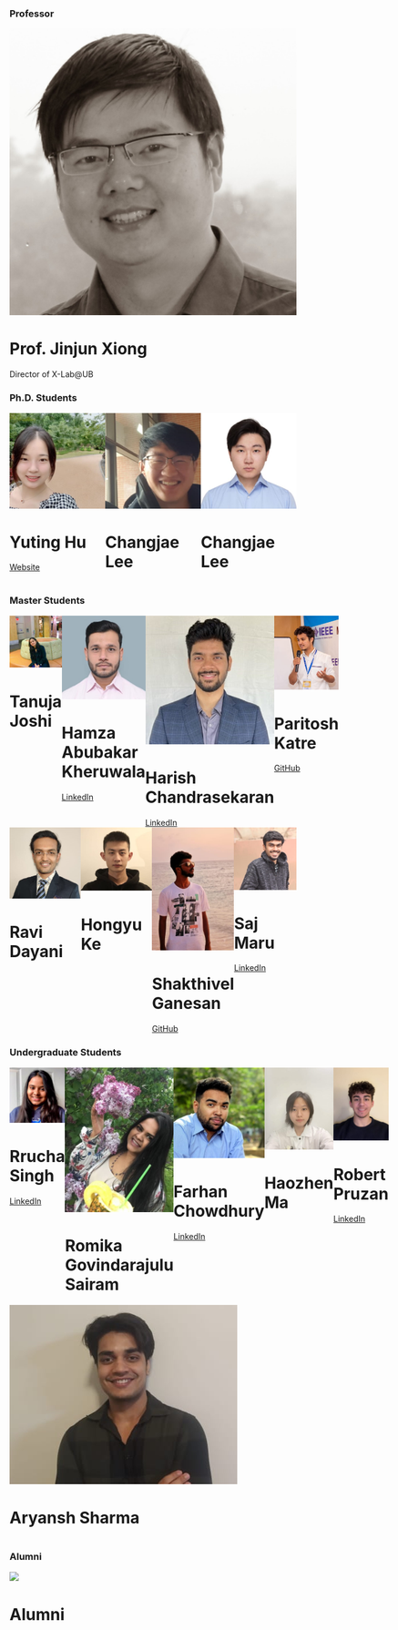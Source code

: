 <div class="text-center"><div class="block-title"><h3>Professor</h3></div></div>
<div class="row row-cols-auto g-4 justify-content-center">
  <div class="col">
    <div class="card-team"><img src="./img/JinjunXiongC.jpg" />
      <div class="info">
        <h1>Prof. Jinjun Xiong</h1>
        <p>Director of X-Lab@UB</p>
      </div>
    </div>
  </div>
</div>


<div class="text-center mt-5"><div class="block-title mt-5"><h3>Ph.D. Students</h3></div></div>
<div class="row row-cols-auto g-4 justify-content-center">
  <div style="display:flex;">
    <div class="card-team"><img src="./img/team/Yuting-Hu2.jpeg" style="flex: 1;" />
      <div class="info">
        <h1>Yuting Hu</h1>
        <a href="https://publons.com/researcher/4346993/yuting-hu/" target="_blank">Website <i class="fa-solid fa-caret-right"></i></a> <span data-bs-toggle="tooltip" data-bs-html="true" data-bs-custom-class="custom-info-tooltip" title="<p class='text-left text-warning'>&#121;&#104;&#117;&#53;&#52;&#64;&#98;&#117;&#102;&#102;&#97;&#108;&#111;&#46;&#101;&#100;&#117;</p><hr class='mt-0'><p class='text-left'>Work hard in silence. Let the success make the noise.</p>" class="info-button d-inline-block float-end"><i class="fa-solid fa-circle-info fa-lg fa-beat-fade" style="--fa-beat-fade-opacity: 0.67; --fa-beat-fade-scale: 1.075;"></i></span>
      </div>
    </div>
  <!-- </div>
  <div class="col"> -->
    <div class="card-team"><img src="./img/team/Changjae-Lee2.jpg" />
      <div class="info">
        <h1>Changjae Lee</h1>
        <span data-bs-toggle="tooltip" data-bs-html="true" data-bs-custom-class="custom-info-tooltip" title="<p class='text-left text-warning mb-0'>&#99;&#104;&#97;&#110;&#103;&#106;&#97;&#101;&#64;&#98;&#117;&#102;&#102;&#97;&#108;&#111;&#46;&#101;&#100;&#117;</p>" class="info-button d-inline-block float-end"><i class="fa-solid fa-circle-info fa-lg fa-beat-fade" style="--fa-beat-fade-opacity: 0.67; --fa-beat-fade-scale: 1.075;"></i></span>
      </div>
    </div>
  <!-- </div>
  <div class="col"> -->
    <div class="card-team"><img src="./img/team/Jiajie-Li.jpg" />
      <div class="Jiajie Li">
        <h1>Changjae Lee</h1>
        <span data-bs-toggle="tooltip" data-bs-html="true" data-bs-custom-class="custom-info-tooltip" title="<p class='text-left text-warning mb-0'>&#99;&#104;&#97;&#110;&#103;&#106;&#97;&#101;&#64;&#98;&#117;&#102;&#102;&#97;&#108;&#111;&#46;&#101;&#100;&#117;</p>" class="info-button d-inline-block float-end"><i class="fa-solid fa-circle-info fa-lg fa-beat-fade" style="--fa-beat-fade-opacity: 0.67; --fa-beat-fade-scale: 1.075;"></i></span>
      </div>
    </div>
  </div>
</div>


<div class="text-center mt-5"><div class="block-title mt-5"><h3>Master Students</h3></div></div>
<div class="row row-cols-auto g-4 justify-content-center">
  <div style="display:flex;">
    <div class="card-team"><img src="./img/team/Tanuja-Joshi2.jpg" style="flex: 1;"/>
      <div class="info">
        <h1>Tanuja Joshi</h1>
        <span data-bs-toggle="tooltip" data-bs-html="true" data-bs-custom-class="custom-info-tooltip" title="<p class='text-left text-warning mb-0'>&#116;&#97;&#110;&#117;&#106;&#97;&#106;&#111;&#64;&#98;&#117;&#102;&#102;&#97;&#108;&#111;&#46;&#101;&#100;&#117;</p>" class="info-button d-inline-block float-end"><i class="fa-solid fa-circle-info fa-lg fa-beat-fade" style="--fa-beat-fade-opacity: 0.67; --fa-beat-fade-scale: 1.075;"></i></span>
      </div>
    </div>
  <!-- </div>
  <div class="col"> -->
    <div class="card-team"><img src="./img/team/Hamza-Kheruwala2.jpg" />
      <div class="info">
        <h1>Hamza Abubakar Kheruwala</h1>
        <a href="https://www.linkedin.com/in/whyser/" target="_blank">LinkedIn <i class="fa-solid fa-caret-right"></i></a> <span data-bs-toggle="tooltip" data-bs-html="true" data-bs-custom-class="custom-info-tooltip" title="<p class='text-left text-warning'>&#104;&#97;&#109;&#122;&#97;&#97;&#98;&#117;&#64;&#98;&#117;&#102;&#102;&#97;&#108;&#111;&#46;&#101;&#100;&#117;</p><hr class='mt-0'><p class='text-left'>Love to drive solutions with impact for challenges and problems; through the platforms of technology and entrepreneurship.</p>" class="info-button float-end"><i class="fa-solid fa-circle-info fa-lg fa-beat-fade" style="--fa-beat-fade-opacity: 0.67; --fa-beat-fade-scale: 1.075;"></i></span>
      </div>
    </div>
  <!-- </div>
  <div class="col"> -->
    <div class="card-team"><img src="./img/team/Harish-Chandrasekaran2.jpeg" />
      <div class="info">
        <h1>Harish Chandrasekaran</h1>
        <a href="https://www.linkedin.com/in/chandrasekaranharish/" target="_blank">LinkedIn <i class="fa-solid fa-caret-right"></i></a> <span data-bs-toggle="tooltip" data-bs-html="true" data-bs-custom-class="custom-info-tooltip" title="<p class='text-left text-warning'>&#99;&#46;&#104;&#97;&#114;&#105;&#115;&#104;&#57;&#56;&#64;&#103;&#109;&#97;&#105;&#108;&#46;&#99;&#111;&#109;</p><hr class='mt-0'><p class='text-left'>Working on the project Discvr in the Science of Science domain under Prof. Jinjun Xiong.</p>" class="info-button float-end"><i class="fa-solid fa-circle-info fa-lg fa-beat-fade" style="--fa-beat-fade-opacity: 0.67; --fa-beat-fade-scale: 1.075;"></i></span>
      </div>
    </div>
  <!-- </div>
  <div class="col"> -->
    <div class="card-team"><img src="./img/team/Paritosh-Katre.jpeg" />
      <div class="info">
        <h1>Paritosh Katre</h1>
        <a href="https://katreparitosh.github.io/" target="_blank">GitHub <i class="fa-solid fa-caret-right"></i></a> <span data-bs-toggle="tooltip" data-bs-html="true" data-bs-custom-class="custom-info-tooltip" title="<p class='text-left text-warning'>&#107;&#97;&#116;&#114;&#101;&#112;&#97;&#114;&#105;&#116;&#111;&#115;&#104;&#64;&#103;&#109;&#97;&#105;&#108;&#46;&#99;&#111;&#109;</p><hr class='mt-0'><p class='text-left'>Interested in NLP, Language Science, and Applied ML.</p>" class="info-button d-block float-end"><i class="fa-solid fa-circle-info fa-lg fa-beat-fade" style="--fa-beat-fade-opacity: 0.67; --fa-beat-fade-scale: 1.075;"></i></span>
      </div>
    </div>
  </div> 
  <div class="col" style="display:flex;"> 
    <div class="card-team"><img src="./img/team/Ravi-Dayani2.jpg" style="flex: 1;"/>
      <div class="info">
        <h1>Ravi Dayani</h1>
        <span data-bs-toggle="tooltip" data-bs-html="true" data-bs-custom-class="custom-info-tooltip" title="<p class='text-left text-warning mb-0'>&#114;&#97;&#118;&#105;&#112;&#49;&#49;&#53;&#50;&#64;&#103;&#109;&#97;&#105;&#108;&#46;&#99;&#111;&#109;</p>" class="info-button d-block float-end"><i class="fa-solid fa-circle-info fa-lg fa-beat-fade" style="--fa-beat-fade-opacity: 0.67; --fa-beat-fade-scale: 1.075;"></i></span>
      </div>
    </div>
  <!-- </div>
  <div class="col"> -->
    <div class="card-team"><img src="./img/team/Hongyu-Ke.jpg" />
      <div class="info">
        <h1>Hongyu Ke</h1>
        <span data-bs-toggle="tooltip" data-bs-html="true" data-bs-custom-class="custom-info-tooltip" title="<p class='text-left text-warning mb-0'>&#104;&#111;&#110;&#103;&#121;&#117;&#107;&#101;&#64;&#98;&#117;&#102;&#102;&#97;&#108;&#111;&#46;&#101;&#100;&#117;</p>" class="info-button d-block float-end"><i class="fa-solid fa-circle-info fa-lg fa-beat-fade" style="--fa-beat-fade-opacity: 0.67; --fa-beat-fade-scale: 1.075;"></i></span>
      </div>
    </div>
  <!-- </div>
  <div class="col"> -->
    <div class="card-team"><img src="./img/team/Shakthivel-Ganesan.jpeg" />
      <div class="info">
        <h1>Shakthivel Ganesan</h1>
        <a href="https://github.com/shakthibuffalo?tab=repositories/" target="_blank">GitHub <i class="fa-solid fa-caret-right"></i></a> <span data-bs-toggle="tooltip" data-bs-html="true" data-bs-custom-class="custom-info-tooltip" title="<p class='text-left text-warning'>&#115;&#103;&#50;&#55;&#55;&#64;&#98;&#117;&#102;&#102;&#97;&#108;&#111;&#46;&#101;&#100;&#117;</p><hr class='mt-0'><p class='text-left'>I am a Data Science enthusiast who enjoys working with data.</p>" class="info-button d-block float-end"><i class="fa-solid fa-circle-info fa-lg fa-beat-fade" style="--fa-beat-fade-opacity: 0.67; --fa-beat-fade-scale: 1.075;"></i></span>
      </div>
    </div>
  <!-- </div>
  <div class="col"> -->
    <div class="card-team"><img src="./img/team/Saj-Maru2.jpg" />
      <div class="info">
        <h1>Saj Maru</h1>
        <a href="https://www.linkedin.com/in/sajmaru/" target="_blank">LinkedIn <i class="fa-solid fa-caret-right"></i></a> <span data-bs-toggle="tooltip" data-bs-html="true" data-bs-custom-class="custom-info-tooltip" title="<p class='text-left text-warning'>&#115;&#97;&#106;&#109;&#97;&#114;&#117;&#64;&#98;&#117;&#102;&#102;&#97;&#108;&#111;&#46;&#101;&#100;&#117;</p><hr class='mt-0'><p class='text-left'>Enthusiast Data Scientist</p>" class="info-button d-block float-end"><i class="fa-solid fa-circle-info fa-lg fa-beat-fade" style="--fa-beat-fade-opacity: 0.67; --fa-beat-fade-scale: 1.075;"></i></span>
      </div>
    </div>
  </div>
</div>


<div class="text-center mt-5"><div class="block-title mt-5"><h3>Undergraduate Students</h3></div></div>
<div class="row row-cols-auto g-4 justify-content-center">
  <div class="col" style="display:flex;">
    <div class="card-team"><img src="./img/team/Rrucha-Singh.jpg" style="flex:1;"/>
      <div class="info">
        <h1>Rrucha Singh</h1>
        <a href="http://www.linkedin.com/in/rruchasingh/" target="_blank">LinkedIn <i class="fa-solid fa-caret-right"></i></a> <span data-bs-toggle="tooltip" data-bs-html="true" data-bs-custom-class="custom-info-tooltip" title="<p class='text-left text-warning mb-0'>&#114;&#114;&#117;&#99;&#104;&#97;&#115;&#105;&#64;&#98;&#117;&#102;&#102;&#97;&#108;&#111;&#46;&#101;&#100;&#117;</p>" class="info-button d-block float-end"><i class="fa-solid fa-circle-info fa-lg fa-beat-fade" style="--fa-beat-fade-opacity: 0.67; --fa-beat-fade-scale: 1.075;"></i></span>
      </div>
    </div>
  <!-- </div>
  <div class="col"> -->
    <div class="card-team"><img src="./img/team/Romika-Sairam.jpg" />
      <div class="info">
        <h1>Romika Govindarajulu Sairam</h1>
        <span data-bs-toggle="tooltip" data-bs-html="true" data-bs-custom-class="custom-info-tooltip" title="<p class='text-left text-warning mb-0'>&#114;&#111;&#109;&#105;&#107;&#97;&#115;&#97;&#64;&#98;&#117;&#102;&#102;&#97;&#108;&#111;&#46;&#101;&#100;&#117;</p>" class="info-button d-block float-end"><i class="fa-solid fa-circle-info fa-lg fa-beat-fade" style="--fa-beat-fade-opacity: 0.67; --fa-beat-fade-scale: 1.075;"></i></span>
      </div>
    </div>
  <!-- </div>
  <div class="col"> -->
    <div class="card-team"><img src="./img/team/Farhan-Chowdhury2.jpeg" />
      <div class="info">
        <h1>Farhan Chowdhury</h1>
        <a href="https://www.linkedin.com/in/ftchowdhury/" target="_blank">LinkedIn <i class="fa-solid fa-caret-right"></i></a> <span data-bs-toggle="tooltip" data-bs-html="true" data-bs-custom-class="custom-info-tooltip" title="<p class='text-left text-warning'>&#102;&#116;&#99;&#104;&#111;&#119;&#100;&#104;&#64;&#98;&#117;&#102;&#102;&#97;&#108;&#111;&#46;&#101;&#100;&#117;</p><hr class='mt-0'><p class='text-left'>AI/ML Student, Research Assistant @ X-Lab, Past: IBM Extreme Blue: Data Science Intern</p>" class="info-button d-block float-end"><i class="fa-solid fa-circle-info fa-lg fa-beat-fade" style="--fa-beat-fade-opacity: 0.67; --fa-beat-fade-scale: 1.075;"></i></span>
      </div>
    </div>
  <!-- </div>
  <div class="col"> -->
    <div class="card-team"><img src="./img/team/Margaret-Ma.jpeg" />
      <div class="info">
        <h1>Haozhen Ma</h1>
        <span data-bs-toggle="tooltip" data-bs-html="true" data-bs-custom-class="custom-info-tooltip" title="<p class='text-left text-warning'>&#104;&#97;&#111;&#122;&#104;&#101;&#110;&#109;&#64;&#98;&#117;&#102;&#102;&#97;&#108;&#111;&#46;&#101;&#100;&#117;</p><hr class='mt-0'><p class='text-left'>Members of team project “Addressing Sustainability Issues with AI, Creativity and Arts”</p>" class="info-button d-block float-end"><i class="fa-solid fa-circle-info fa-lg fa-beat-fade" style="--fa-beat-fade-opacity: 0.67; --fa-beat-fade-scale: 1.075;"></i></span>
      </div>
    </div>
  <!-- </div>
  <div class="col"> -->
    <div class="card-team"><img src="./img/team/Robert-Pruzan.jpg" />
      <div class="info">
        <h1>Robert Pruzan</h1>
        <a href="https://www.linkedin.com/in/robert-pruzan-1132311b9/" target="_blank">LinkedIn <i class="fa-solid fa-caret-right"></i></a> <span data-bs-toggle="tooltip" data-bs-html="true" data-bs-custom-class="custom-info-tooltip" title="<p class='text-left text-warning'>&#114;&#97;&#112;&#114;&#117;&#122;&#97;&#110;&#64;&#98;&#117;&#102;&#102;&#97;&#108;&#111;&#46;&#101;&#100;&#117;</p><hr class='mt-0'><p class='text-left'>I am interested in the intersections of computer science, machine learning, and algorithmic design. My goal is to apply machine learning techniques to challenging real-world problems.</p>" class="info-button d-block float-end"><i class="fa-solid fa-circle-info fa-lg fa-beat-fade" style="--fa-beat-fade-opacity: 0.67; --fa-beat-fade-scale: 1.075;"></i></span>
      </div>
    </div>
  </div>
  <div class="col" style="display:flex;">
    <div class="card-team"><img src="./img/team/Aryansh-Sharma.jpg" style="flex:1;"/>
      <div class="info">
        <h1>Aryansh Sharma</h1>
        <span data-bs-toggle="tooltip" data-bs-html="true" data-bs-custom-class="custom-info-tooltip" title="<p class='text-left text-warning'>&#97;&#114;&#121;&#97;&#110;&#115;&#104;&#115;&#49;&#49;&#56;&#64;&#103;&#109;&#97;&#105;&#108;&#46;&#99;&#111;&#109;</p><hr class='mt-0'><p class='text-left'>I enjoy learning and creating things that might bring value to others.</p>" class="info-button d-block float-end"><i class="fa-solid fa-circle-info fa-lg fa-beat-fade" style="--fa-beat-fade-opacity: 0.67; --fa-beat-fade-scale: 1.075;"></i></span>
      </div>
    </div>
  </div>
</div>
<div class="text-center mt-5"><div class="block-title mt-5"><h3>Alumni</h3></div></div>
<div class="row row-cols-auto g-4 justify-content-center">
  <div style="display:flex;">
    <div class="card-team"><img src="https://cdn4.iconfinder.com/data/icons/small-n-flat/24/user-512.png" style="flex: 1;" />
      <div class="info">
        <h1>Alumni</h1>
         <span data-bs-toggle="tooltip" data-bs-html="true" data-bs-custom-class="custom-info-tooltip" title="<p class='text-left text-warning'>&#121;&#104;&#117;&#53;&#52;&#64;&#98;&#117;&#102;&#102;&#97;&#108;&#111;&#46;&#101;&#100;&#117;</p><hr class='mt-0'><p class='text-left'>Work hard in silence. Let the success make the noise.</p>" class="info-button d-inline-block float-end"><i class="fa-solid fa-circle-info fa-lg fa-beat-fade" style="--fa-beat-fade-opacity: 0.67; --fa-beat-fade-scale: 1.075;"></i></span>
      </div>
    </div>
  </div>
</div>
